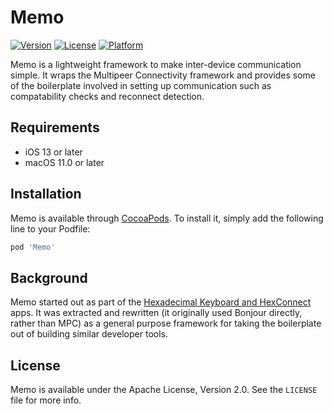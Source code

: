 # Memo

[![Version](https://img.shields.io/cocoapods/v/Memo.svg?style=flat)](https://cocoapods.org/pods/Memo)
[![License](https://img.shields.io/cocoapods/l/Memo.svg?style=flat)](https://cocoapods.org/pods/Memo)
[![Platform](https://img.shields.io/cocoapods/p/Memo.svg?style=flat)](https://cocoapods.org/pods/Memo)

Memo is a lightweight framework to make inter-device communication simple. It wraps the Multipeer Connectivity framework
and provides some of the boilerplate involved in setting up communication such as compatability checks and reconnect
detection.

## Requirements

* iOS 13 or later
* macOS 11.0 or later

## Installation

Memo is available through [CocoaPods](https://cocoapods.org). To install it, simply add the following line to your
Podfile:

```ruby
pod 'Memo'
```

## Background

Memo started out as part of the [Hexadecimal Keyboard and HexConnect](http://hexadecimalapp.com) apps. It was extracted
and rewritten (it originally used Bonjour directly, rather than MPC) as a general purpose framework for taking the
boilerplate out of building similar developer tools.

## License

Memo is available under the Apache License, Version 2.0. See the `LICENSE` file for more info.
